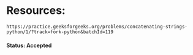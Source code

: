 # Resources: 
    https://practice.geeksforgeeks.org/problems/concatenating-strings-python/1/?track=fork-python&batchId=119

#### Status: Accepted
    